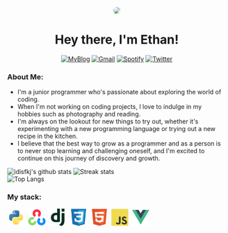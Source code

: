 <div id="header" align="center">
  <img src="https://avatars.githubusercontent.com/u/57486694" width="100" style="border-radius: 50%"/>
  
  <h1>
    Hey there, I'm Ethan!
  </h1>
</div>
<p align="center">
  <a href="https://www.ibiren.cn/" target="_blank"><img src="https://img.shields.io/badge/Myblog-ef914b.svg?&style=flat-square&logoColor=white" alt="MyBlog"></a>
  <a href="mailto:stayhungry134@gmail.com" target="_blank"><img src="https://img.shields.io/badge/Gmail-c14438.svg?&style=flat-square&logo=gmail&logoColor=white" alt="Gmail"></a>
  <a href="https://open.spotify.com/user/31segemng46w7ori4lwpignc3uum" target="_blank"><img src="https://img.shields.io/badge/Spotify-1ed760.svg?&style=flat-square&logo=spotify&logoColor=white" alt="Spotify"></a>
  <a href="https://twitter.com/stayhungry134" target="_blank"><img src="https://img.shields.io/badge/Twitter-1ca0f1.svg?&style=flat-square&logo=twitter&logoColor=white" alt="Twitter"></a>
</p>

### About Me:

- I'm a junior programmer who's passionate about exploring the world of coding. 
- When I'm not working on coding projects, I love to indulge in my hobbies such as photography and reading. 
- I'm always on the lookout for new things to try out, whether it's experimenting with a new programming language or trying out a new recipe in the kitchen. 
- I believe that the best way to grow as a programmer and as a person is to never stop learning and challenging oneself, and I'm excited to continue on this journey of discovery and growth.

![idisfkj's github stats](https://github-readme-stats.vercel.app/api?username=stayhungry134&show_icons=true&card_width=500&&theme=gruvbox_light)
![Streak stats](https://github-readme-streak-stats.herokuapp.com/?user=stayhungry134&show_icons=true&card_width=500&theme=gruvbox_light)</br>
![Top Langs](https://github-readme-stats.vercel.app/api/top-langs/?username=stayhungry134&&show_icons=true&card_width=100&bg_color=0,ead6f1,a0f1ea&title_color=000&text_color=000)

### My stack:
<div>
  <img src="https://github.com/devicons/devicon/blob/master/icons/python/python-original.svg" title="Python" alt="Python" width="40" height="40"/>&nbsp;
  <img src="https://github.com/devicons/devicon/blob/master/icons/opencv/opencv-original.svg" title="OpenCV" alt="OpenCV" width="40" height="40"/>&nbsp;
  <img src="https://github.com/devicons/devicon/blob/master/icons/django/django-plain.svg" title="Django" alt="Django" width="40" height="40"/>&nbsp;
  <img src="https://github.com/devicons/devicon/blob/master/icons/css3/css3-original.svg" title="CSS3" alt="CSS3" width="40" height="40"/>&nbsp;
  <img src="https://github.com/devicons/devicon/blob/master/icons/html5/html5-original.svg" title="HTML5" alt="HTML5" width="40" height="40"/>&nbsp;
  <img src="https://github.com/devicons/devicon/blob/master/icons/javascript/javascript-original.svg" title="JavaScript" alt="JavaScript" width="40" height="40"/>&nbsp;
  <img src="https://github.com/devicons/devicon/blob/master/icons/vuejs/vuejs-original.svg" title="Vue" alt="Vue" width="40" height="40"/>&nbsp;
</div>

<!-- ### Spotify Playing 🎧

<p align="center">
  <a href="https://open.spotify.com/user/31segemng46w7ori4lwpignc3uum" target="_blank"><img src="https://now-playing-on-spotify.vercel.app/api/spotify" alt="Spotify Now Playing" width="350"/></a>
</p> -->

<!-- Here are some ideas to get you started:

- 🔭 I’m currently working on ...
- 🌱 I’m currently learning ...
- 👯 I’m looking to collaborate on ...
- 🤔 I’m looking for help with ...
- 💬 Ask me about ...
- 📫 How to reach me: ...
- 😄 Pronouns: ...
- ⚡ Fun fact: ... 
-->
